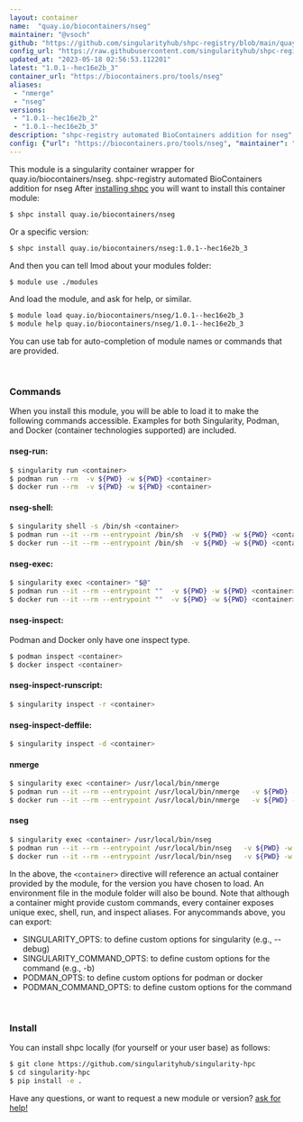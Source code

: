```yaml
---
layout: container
name:  "quay.io/biocontainers/nseg"
maintainer: "@vsoch"
github: "https://github.com/singularityhub/shpc-registry/blob/main/quay.io/biocontainers/nseg/container.yaml"
config_url: "https://raw.githubusercontent.com/singularityhub/shpc-registry/main/quay.io/biocontainers/nseg/container.yaml"
updated_at: "2023-05-18 02:56:53.112201"
latest: "1.0.1--hec16e2b_3"
container_url: "https://biocontainers.pro/tools/nseg"
aliases:
 - "nmerge"
 - "nseg"
versions:
 - "1.0.1--hec16e2b_2"
 - "1.0.1--hec16e2b_3"
description: "shpc-registry automated BioContainers addition for nseg"
config: {"url": "https://biocontainers.pro/tools/nseg", "maintainer": "@vsoch", "description": "shpc-registry automated BioContainers addition for nseg", "latest": {"1.0.1--hec16e2b_3": "sha256:0bdbbbaed595facafbdf0f9ab4ba264fda38febb9663e9b507ab0ea0e979f4fd"}, "tags": {"1.0.1--hec16e2b_2": "sha256:ecb65fda2abb6f2e61debff988b14eaaecc09fa340e960b69a10fb3102b35af1", "1.0.1--hec16e2b_3": "sha256:0bdbbbaed595facafbdf0f9ab4ba264fda38febb9663e9b507ab0ea0e979f4fd"}, "docker": "quay.io/biocontainers/nseg", "aliases": {"nmerge": "/usr/local/bin/nmerge", "nseg": "/usr/local/bin/nseg"}}
---
```


This module is a singularity container wrapper for quay.io/biocontainers/nseg.
shpc-registry automated BioContainers addition for nseg
After [installing shpc](#install) you will want to install this container module:


```bash
$ shpc install quay.io/biocontainers/nseg
```

Or a specific version:

```bash
$ shpc install quay.io/biocontainers/nseg:1.0.1--hec16e2b_3
```

And then you can tell lmod about your modules folder:

```bash
$ module use ./modules
```

And load the module, and ask for help, or similar.

```bash
$ module load quay.io/biocontainers/nseg/1.0.1--hec16e2b_3
$ module help quay.io/biocontainers/nseg/1.0.1--hec16e2b_3
```

You can use tab for auto-completion of module names or commands that are provided.

<br>

### Commands

When you install this module, you will be able to load it to make the following commands accessible.
Examples for both Singularity, Podman, and Docker (container technologies supported) are included.

#### nseg-run:

```bash
$ singularity run <container>
$ podman run --rm  -v ${PWD} -w ${PWD} <container>
$ docker run --rm  -v ${PWD} -w ${PWD} <container>
```

#### nseg-shell:

```bash
$ singularity shell -s /bin/sh <container>
$ podman run --it --rm --entrypoint /bin/sh  -v ${PWD} -w ${PWD} <container>
$ docker run --it --rm --entrypoint /bin/sh  -v ${PWD} -w ${PWD} <container>
```

#### nseg-exec:

```bash
$ singularity exec <container> "$@"
$ podman run --it --rm --entrypoint ""  -v ${PWD} -w ${PWD} <container> "$@"
$ docker run --it --rm --entrypoint ""  -v ${PWD} -w ${PWD} <container> "$@"
```

#### nseg-inspect:

Podman and Docker only have one inspect type.

```bash
$ podman inspect <container>
$ docker inspect <container>
```

#### nseg-inspect-runscript:

```bash
$ singularity inspect -r <container>
```

#### nseg-inspect-deffile:

```bash
$ singularity inspect -d <container>
```


#### nmerge

```bash
$ singularity exec <container> /usr/local/bin/nmerge
$ podman run --it --rm --entrypoint /usr/local/bin/nmerge   -v ${PWD} -w ${PWD} <container> -c " $@"
$ docker run --it --rm --entrypoint /usr/local/bin/nmerge   -v ${PWD} -w ${PWD} <container> -c " $@"
```


#### nseg

```bash
$ singularity exec <container> /usr/local/bin/nseg
$ podman run --it --rm --entrypoint /usr/local/bin/nseg   -v ${PWD} -w ${PWD} <container> -c " $@"
$ docker run --it --rm --entrypoint /usr/local/bin/nseg   -v ${PWD} -w ${PWD} <container> -c " $@"
```



In the above, the `<container>` directive will reference an actual container provided
by the module, for the version you have chosen to load. An environment file in the
module folder will also be bound. Note that although a container
might provide custom commands, every container exposes unique exec, shell, run, and
inspect aliases. For anycommands above, you can export:

 - SINGULARITY_OPTS: to define custom options for singularity (e.g., --debug)
 - SINGULARITY_COMMAND_OPTS: to define custom options for the command (e.g., -b)
 - PODMAN_OPTS: to define custom options for podman or docker
 - PODMAN_COMMAND_OPTS: to define custom options for the command

<br>

### Install

You can install shpc locally (for yourself or your user base) as follows:

```bash
$ git clone https://github.com/singularityhub/singularity-hpc
$ cd singularity-hpc
$ pip install -e .
```

Have any questions, or want to request a new module or version? [ask for help!](https://github.com/singularityhub/singularity-hpc/issues)